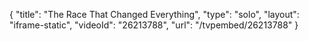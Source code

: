 {
    "title": "The Race That Changed Everything",
    "type": "solo",
    "layout": "iframe-static",
    "videoId": "26213788",
    "url": "\/tvpembed\/26213788"
}